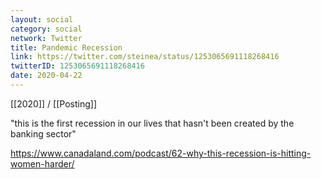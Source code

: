 ```yaml
---
layout: social
category: social
network: Twitter
title: Pandemic Recession
link: https://twitter.com/steinea/status/1253065691118268416
twitterID: 1253065691118268416
date: 2020-04-22
---
```


[[2020]] / [[Posting]]

"this is the first recession in our lives that hasn't been created by the banking sector"

<https://www.canadaland.com/podcast/62-why-this-recession-is-hitting-women-harder/>
